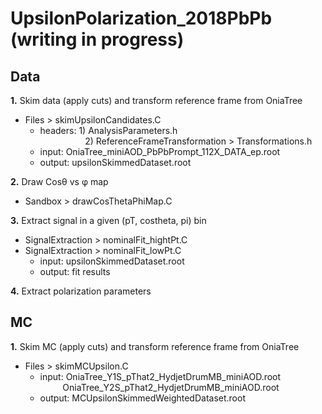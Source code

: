 # UpsilonPolarization_2018PbPb (writing in progress)
	
## Data 

**1.**	Skim data (apply cuts) and transform reference frame from OniaTree <br>
  - Files > skimUpsilonCandidates.C
    - headers: 1) AnalysisParameters.h <br>
    $\qquad$ $\qquad$ 2) ReferenceFrameTransformation > Transformations.h <br>
    - input: OniaTree_miniAOD_PbPbPrompt_112X_DATA_ep.root <br>
    - output: upsilonSkimmedDataset.root <br>

**2.** 	Draw Cos&theta; vs &phi; map   <br>
  - Sandbox > drawCosThetaPhiMap.C

**3.** 	Extract signal in a given (pT, costheta, pi) bin  <br>
  - SignalExtraction > nominalFit_hightPt.C <br>
  - SignalExtraction > nominalFit_lowPt.C <br>
    - input: upsilonSkimmedDataset.root
    - output: fit results


**4.**  Extract polarization parameters


## MC

**1.** Skim MC (apply cuts) and transform reference frame from OniaTree  <br>
   - Files > skimMCUpsilon.C
     - input: OniaTree_Y1S_pThat2_HydjetDrumMB_miniAOD.root <br>
     $\qquad$ OniaTree_Y2S_pThat2_HydjetDrumMB_miniAOD.root <br>
     - output: MCUpsilonSkimmedWeightedDataset.root



